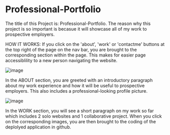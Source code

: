 # Professional-Portfolio
The title of this Project is: Professional-Portfolio. The reason why this project is so important is becasue it will showcase all of my work to prospective employers.

HOW IT WORKS: If you click on the 'about', 'work' or 'contactme' buttons at the top right of the page on the nav bar, you are brought to the corresponding section within the page. This makes for easier page accessiblility to a new person navigating the website.

![image](https://user-images.githubusercontent.com/95041311/155042606-19d812bc-8760-465f-933d-1091ae1ff31b.png)

In the ABOUT section, you are greeted with an introductory paragraph about my work experience and how it will be useful to prospective employers. This also includes a professional-looking profile picture.

![image](https://user-images.githubusercontent.com/95041311/155042816-96a658d6-cf90-4795-8961-915408e18e8f.png)

In the WORK section, you will see a short paragraph on my work so far which includes 2 solo websites and 1 collaborative project. When you click on the corresponding images, you are then brought to the coding of the deplolyed application in github.



